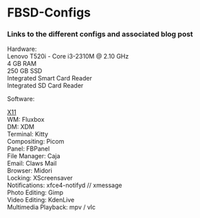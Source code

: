 # FBSD-Configs
<h3>Links to the different configs and associated blog post</h3>
Hardware: <br>
Lenovo T520i - Core i3-2310M @ 2.10 GHz <br>
4 GB RAM <br>
250 GB SSD <br>
Integrated Smart Card Reader <br>
Integrated SD Card Reader <br>

Software: <br>

<a href="https://github.com/KLD997/FBSD-Configs/tree/main/xorg.conf.d">X11</a><br>
WM: Fluxbox <br>
DM: XDM <br>
Terminal: Kitty <br>
Compositing: Picom <br>
Panel: FBPanel <br>
File Manager: Caja <br>
Email: Claws Mail <br>
Browser: Midori <br>
Locking: XScreensaver <br>
Notifications: xfce4-notifyd // xmessage <br>
Photo Editing: Gimp <br>
Video Editing: KdenLive <br>
Multimedia Playback: mpv / vlc <br>
